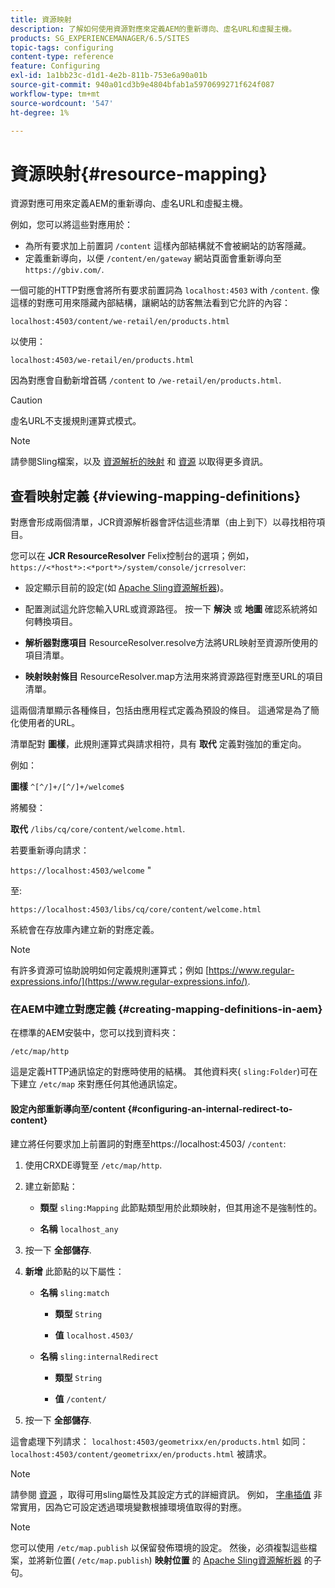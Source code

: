 ```yaml
---
title: 資源映射
description: 了解如何使用資源對應來定義AEM的重新導向、虛名URL和虛擬主機。
products: SG_EXPERIENCEMANAGER/6.5/SITES
topic-tags: configuring
content-type: reference
feature: Configuring
exl-id: 1a1bb23c-d1d1-4e2b-811b-753e6a90a01b
source-git-commit: 940a01cd3b9e4804bfab1a5970699271f624f087
workflow-type: tm+mt
source-wordcount: '547'
ht-degree: 1%

---
```


# 資源映射{#resource-mapping}

資源對應可用來定義AEM的重新導向、虛名URL和虛擬主機。

例如，您可以將這些對應用於：

* 為所有要求加上前置詞 `/content` 這樣內部結構就不會被網站的訪客隱藏。
* 定義重新導向，以便 `/content/en/gateway` 網站頁面會重新導向至 `https://gbiv.com/`.

一個可能的HTTP對應會將所有要求前置詞為 `localhost:4503` with `/content`. 像這樣的對應可用來隱藏內部結構，讓網站的訪客無法看到它允許的內容：

`localhost:4503/content/we-retail/en/products.html`

以使用：

`localhost:4503/we-retail/en/products.html`

因為對應會自動新增首碼 `/content` to `/we-retail/en/products.html`.

>[!CAUTION]
>
>虛名URL不支援規則運算式模式。

>[!NOTE]
>
>請參閱Sling檔案，以及 [資源解析的映射](https://sling.apache.org/site/resources.html) 和 [資源](https://sling.apache.org/site/mappings-for-resource-resolution.html) 以取得更多資訊。

## 查看映射定義 {#viewing-mapping-definitions}

對應會形成兩個清單，JCR資源解析器會評估這些清單（由上到下）以尋找相符項目。

您可以在 **JCR ResourceResolver** Felix控制台的選項；例如， `https://<*host*>:<*port*>/system/console/jcrresolver`:

* 設定顯示目前的設定(如 [Apache Sling資源解析器](/help/overview/seo-and-url-management.md#etc-map))。

* 配置測試這允許您輸入URL或資源路徑。 按一下 **解決** 或 **地圖** 確認系統將如何轉換項目。

* **解析器對應項目**
ResourceResolver.resolve方法將URL映射至資源所使用的項目清單。

* **映射映射條目**
ResourceResolver.map方法用來將資源路徑對應至URL的項目清單。

這兩個清單顯示各種條目，包括由應用程式定義為預設的條目。 這通常是為了簡化使用者的URL。

清單配對 **圖樣**，此規則運算式與請求相符，具有 **取代** 定義對強加的重定向。

例如：

**圖樣** `^[^/]+/[^/]+/welcome$`

將觸發：

**取代** `/libs/cq/core/content/welcome.html`.

若要重新導向請求：

`https://localhost:4503/welcome` &quot;

至:

`https://localhost:4503/libs/cq/core/content/welcome.html`

系統會在存放庫內建立新的對應定義。

>[!NOTE]
>
>有許多資源可協助說明如何定義規則運算式；例如 [https://www.regular-expressions.info/](https://www.regular-expressions.info/).

### 在AEM中建立對應定義 {#creating-mapping-definitions-in-aem}

在標準的AEM安裝中，您可以找到資料夾：

`/etc/map/http`

這是定義HTTP通訊協定的對應時使用的結構。 其他資料夾( `sling:Folder`)可在下建立 `/etc/map` 來對應任何其他通訊協定。

#### 設定內部重新導向至/content {#configuring-an-internal-redirect-to-content}

建立將任何要求加上前置詞的對應至https://localhost:4503/ `/content`:

1. 使用CRXDE導覽至 `/etc/map/http`.

1. 建立新節點：

   * **類型** `sling:Mapping`
此節點類型用於此類映射，但其用途不是強制性的。

   * **名稱** `localhost_any`

1. 按一下 **全部儲存**.
1. **新增** 此節點的以下屬性：

   * **名稱** `sling:match`

      * **類型** `String`

      * **值** `localhost.4503/`
   * **名稱** `sling:internalRedirect`

      * **類型** `String`

      * **值** `/content/`


1. 按一下 **全部儲存**.

這會處理下列請求：
`localhost:4503/geometrixx/en/products.html`
如同：
`localhost:4503/content/geometrixx/en/products.html`
被請求。

>[!NOTE]
>
>請參閱 [資源](https://sling.apache.org/site/mappings-for-resource-resolution.html) ，取得可用sling屬性及其設定方式的詳細資訊。
>例如， [字串插值](https://sling.apache.org/documentation/the-sling-engine/mappings-for-resource-resolution.html#string-interpolation-for-etcmap) 非常實用，因為它可設定透過環境變數根據環境值取得的對應。

>[!NOTE]
>
>您可以使用 `/etc/map.publish` 以保留發佈環境的設定。 然後，必須複製這些檔案，並將新位置( `/etc/map.publish`) **映射位置** 的 [Apache Sling資源解析器](/help/overview/seo-and-url-management.md#etc-map) 的子句。
